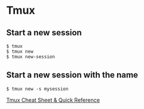 # Tmux

## Start a new session
```
$ tmux
$ tmux new 
$ tmux new-session
```

## Start a new session with the name 
```
$ tmux new -s mysession
```


[Tmux Cheat Sheet & Quick Reference](https://tmuxcheatsheet.com/)
